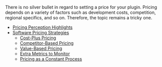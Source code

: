 [//]: # (title: Technical implementation of the marketplace in the product)

There is no silver bullet in regard to setting a price for your plugin. Pricing depends on a variety of factors such as development costs, competition, regional specifics, and so on. Therefore, the topic remains a tricky one.

* [Pricing Perception Highlights](pricing-perception-highlights.md)
* [Software Pricing Strategies](software-pricing-strategies.md)
    * [Cost-Plus Pricing](cost-plus-pricing.md)
    * [Competitor-Based Pricing](competitor-based-pricing.md)
    * [Value-Based Pricing](value-based-pricing.md)
    * [Extra Metrics to Monitor](extra-metrics.md)
    * [Pricing as a Constant Process](pricing-constant-process.md)
